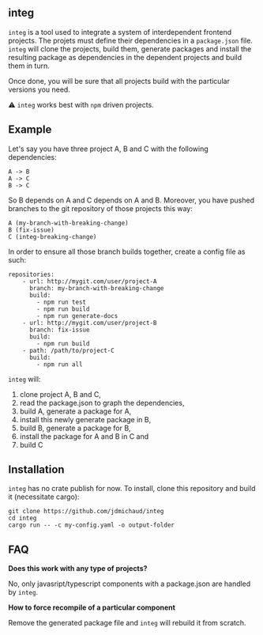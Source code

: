 ## integ

`integ` is a tool used to integrate a system of interdependent frontend projects.
The projets must define their dependencies in a `package.json` file. `integ`
will clone the projects, build them, generate packages and install the resulting
package as dependencies in the dependent projects and build them in turn.

Once done, you will be sure that all projects build with the particular versions
you need.

⚠️ `integ` works best with `npm` driven projects.

## Example

Let's say you have three project A, B and C with the following dependencies:
```
A -> B
A -> C
B -> C
```
So B depends on A and C depends on A and B. Moreover, you have pushed branches
to the git repository of those projects this way:
```
A (my-branch-with-breaking-change)
B (fix-issue)
C (integ-breaking-change)
```

In order to ensure all those branch builds together, create a config file as such:
```
repositories:
    - url: http://mygit.com/user/project-A
      branch: my-branch-with-breaking-change
      build:
        - npm run test
        - npm run build
        - npm run generate-docs
    - url: http://mygit.com/user/project-B
      branch: fix-issue
      build:
        - npm run build
    - path: /path/to/project-C
      build:
        - npm run all
```

`integ` will:
1. clone project A, B and C,
2. read the package.json to graph the dependencies,
3. build A, generate a package for A,
4. install this newly generate package in B,
5. build B, generate a package for B,
6. install the package for A and B in C and
7. build C

## Installation

`integ` has no crate publish for now. To install, clone this repository and
build it (necessitate cargo):

```
git clone https://github.com/jdmichaud/integ
cd integ
cargo run -- -c my-config.yaml -o output-folder
```

## FAQ

**Does this work with any type of projects?**

No, only javasript/typescript components with a package.json are handled by `integ`.

**How to force recompile of a particular component**

Remove the generated package file and `integ` will rebuild it from scratch.

